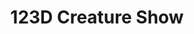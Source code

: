 ---
description: 有11个动画角色你可以实时改变它们的姿势，是autodesk用来显示其实力的。
layout: post
results:
- primaryGenreName: Photo & Video
  version: '1.0.1'
  artworkUrl100: http://a683.phobos.apple.com/us/r30/Purple6/v4/26/d0/39/26d03983-bbcd-e2a0-9802-328078b2922d/mzl.emdjgtjd.png
  trackViewUrl: https://itunes.apple.com/cn/app/123d-creature-show/id710852057?mt=8&uo=4
  artworkUrl60: http://a1368.phobos.apple.com/us/r30/Purple4/v4/45/2d/0d/452d0dc4-7841-0887-285f-aa867e1e052d/AppIcon60x60_2x.png
  sellerName: Autodesk
  supportedDevices:
  - iPhone4S
  - iPadFourthGen4G
  - iPhone5
  - iPadMini4G
  - iPadThirdGen4G
  - iPad2Wifi
  - iPhone5c
  - iPadThirdGen
  - iPodTouchFifthGen
  - iPadFourthGen
  - iPhone5s
  - iPhone4
  - iPad23G
  - iPadMini
  genres:
  - 摄影与录像
  - 娱乐
  trackName: 123D Creature Show
  description: 'Customize your photos like never before with 123D Creature
    Show for iPhone and iPod touch.  Add poseable 3D characters to your photos,
    Create amazing images for avatars, contact photos, or just for fun.  You
    create the pose, choose the camera angle and insert your creature into
    your own photos anywhere you want!


    Simply pick a creature from the library and pose it. Drag on joints to
    move and bend their arms, legs, torso, head, and ears until you get them
    just right. When you have your pose complete, add a photo as a background
    and tweak your lighting and photo filter to create just the look you want.


    - Includes 11 original poseable creatures to choose from designed by artist
    Adam Beamish including Animals, Monsters, Zombies, Fairies, and more!

    -Bend & Twist tools for creating dynamic and unique poses

    - Bring your creature into your world by choosing background images from
    your photo library or taking photos with your device camera

    - Take your creatures on vacation and photograph them in famous and exotic
    locations

    - Spice up a boring meeting by messaging your coworkers with pictures
    of creatures invading the boardroom

    - Choose from a variety of photo filters to stylize your images

    - Adjust lighting and shadow effects to create realistic compositions
    or to blend a creature into your photos

    - Share your images to Facebook and Twitter; send by message or email;
    or save to your photo library

    - Supports AirDrop for sharing of images

    - Optimized for the new iPhone 5S! Utilizing a multithreaded, 64 bit architecture
    123D Creature Show harnesses the power of the A7 processor & GPU to perform
    complex posing and deformation calculations previously requiring a dedicated
    desktop workstation.


    All of the amazing original creatures you see in this App were created
    by Adam Beamish using 123D Creature for iPad.  123D Creature is a free
    character creation app that lets you build, sculpt, paint, render and
    3D print any creature you can dream up.  Download 123D Creature for iPad
    and start designing your own creatures today!'
  price: 0
  trackId: 710852057
  releaseDate: '2013-09-20T08:43:05Z'
  screenshotUrls:
  - http://a1.mzstatic.com/us/r30/Purple4/v4/e6/0c/48/e60c4894-e6d7-af8d-c69d-546fab7e42e4/screen1136x1136.jpeg
  - http://a5.mzstatic.com/us/r30/Purple4/v4/e8/7f/1c/e87f1c09-4471-d9bc-572b-6a5ed2f8b44e/screen1136x1136.jpeg
  - http://a4.mzstatic.com/us/r30/Purple4/v4/56/05/75/56057554-da7b-b7bd-4bac-3cd291d71205/screen1136x1136.jpeg
  - http://a2.mzstatic.com/us/r30/Purple/v4/ca/55/76/ca5576a5-2b46-102e-d358-7977a8a38749/screen1136x1136.jpeg
  - http://a3.mzstatic.com/us/r30/Purple6/v4/e2/84/04/e2840425-fa8d-7350-c67e-9e57bb3c78cc/screen1136x1136.jpeg
  artistViewUrl: https://itunes.apple.com/cn/artist/autodesk-inc./id295089690?uo=4
  primaryGenreId: 6008
  kind: software
  fileSizeBytes: '227873418'
  bundleId: com.autodesk.ios.123dcreatureshow
  releaseNotes: '• Fix for black screen at startup experienced by some users

    • Twist, Bend and Background photo/camera buttons have been combined into
    one bar for more posing space

    • General UI enhancements

    • Performance and stability enhancements'
  sellerUrl: http://123dapp.com
  artistName: Autodesk Inc.
  trackCensoredName: 123D Creature Show
  isGameCenterEnabled: false
  contentAdvisoryRating: 4+
  languageCodesISO2A:
  - EN
  trackContentRating: 4+
  features: &a []
  wrapperType: software
  artworkUrl512: http://a683.phobos.apple.com/us/r30/Purple6/v4/26/d0/39/26d03983-bbcd-e2a0-9802-328078b2922d/mzl.emdjgtjd.png
  formattedPrice: 免费
  artistId: 295089690
  genreIds:
  - '6008'
  - '6016'
  currency: CNY
  ipadScreenshotUrls: *a
category: 摄影与录像
tags: tag1
resultCount: 1
title: 123D Creature Show

---